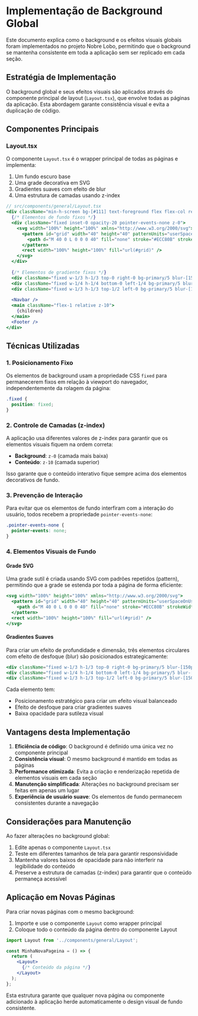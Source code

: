 # Implementação de Background Global

Este documento explica como o background e os efeitos visuais globais foram implementados no projeto Nobre Lobo, permitindo que o background se mantenha consistente em toda a aplicação sem ser replicado em cada seção.

## Estratégia de Implementação

O background global e seus efeitos visuais são aplicados através do componente principal de layout (`Layout.tsx`), que envolve todas as páginas da aplicação. Esta abordagem garante consistência visual e evita a duplicação de código.

## Componentes Principais

### Layout.tsx

O componente `Layout.tsx` é o wrapper principal de todas as páginas e implementa:

1. Um fundo escuro base
2. Uma grade decorativa em SVG
3. Gradientes suaves com efeito de blur
4. Uma estrutura de camadas usando z-index

```jsx
// src/components/general/Layout.tsx
<div className="min-h-screen bg-[#111] text-foreground flex flex-col relative overflow-hidden">
  {/* Elementos de fundo fixos */}
  <div className="fixed inset-0 opacity-20 pointer-events-none z-0">
    <svg width="100%" height="100%" xmlns="http://www.w3.org/2000/svg">
      <pattern id="grid" width="40" height="40" patternUnits="userSpaceOnUse">
        <path d="M 40 0 L 0 0 0 40" fill="none" stroke="#ECC80B" strokeWidth="0.5" opacity="0.3" />
      </pattern>
      <rect width="100%" height="100%" fill="url(#grid)" />
    </svg>
  </div>
  
  {/* Elementos de gradiente fixos */}
  <div className="fixed w-1/3 h-1/3 top-0 right-0 bg-primary/5 blur-[150px] rounded-full pointer-events-none z-0"></div>
  <div className="fixed w-1/4 h-1/4 bottom-0 left-1/4 bg-primary/5 blur-[150px] rounded-full pointer-events-none z-0"></div>
  <div className="fixed w-1/3 h-1/3 top-1/2 left-0 bg-primary/5 blur-[150px] rounded-full pointer-events-none z-0"></div>
  
  <Navbar />
  <main className="flex-1 relative z-10">
    {children}
  </main>
  <Footer />
</div>
```

## Técnicas Utilizadas

### 1. Posicionamento Fixo

Os elementos de background usam a propriedade CSS `fixed` para permanecerem fixos em relação à viewport do navegador, independentemente da rolagem da página:

```css
.fixed {
  position: fixed;
}
```

### 2. Controle de Camadas (z-index)

A aplicação usa diferentes valores de z-index para garantir que os elementos visuais fiquem na ordem correta:

- **Background**: `z-0` (camada mais baixa)
- **Conteúdo**: `z-10` (camada superior)

Isso garante que o conteúdo interativo fique sempre acima dos elementos decorativos de fundo.

### 3. Prevenção de Interação

Para evitar que os elementos de fundo interfiram com a interação do usuário, todos recebem a propriedade `pointer-events-none`:

```css
.pointer-events-none {
  pointer-events: none;
}
```

### 4. Elementos Visuais de Fundo

#### Grade SVG

Uma grade sutil é criada usando SVG com padrões repetidos (pattern), permitindo que a grade se estenda por toda a página de forma eficiente:

```jsx
<svg width="100%" height="100%" xmlns="http://www.w3.org/2000/svg">
  <pattern id="grid" width="40" height="40" patternUnits="userSpaceOnUse">
    <path d="M 40 0 L 0 0 0 40" fill="none" stroke="#ECC80B" strokeWidth="0.5" opacity="0.3" />
  </pattern>
  <rect width="100%" height="100%" fill="url(#grid)" />
</svg>
```

#### Gradientes Suaves

Para criar um efeito de profundidade e dimensão, três elementos circulares com efeito de desfoque (blur) são posicionados estrategicamente:

```jsx
<div className="fixed w-1/3 h-1/3 top-0 right-0 bg-primary/5 blur-[150px] rounded-full pointer-events-none z-0"></div>
<div className="fixed w-1/4 h-1/4 bottom-0 left-1/4 bg-primary/5 blur-[150px] rounded-full pointer-events-none z-0"></div>
<div className="fixed w-1/3 h-1/3 top-1/2 left-0 bg-primary/5 blur-[150px] rounded-full pointer-events-none z-0"></div>
```

Cada elemento tem:
- Posicionamento estratégico para criar um efeito visual balanceado
- Efeito de desfoque para criar gradientes suaves
- Baixa opacidade para sutileza visual

## Vantagens desta Implementação

1. **Eficiência de código**: O background é definido uma única vez no componente principal
2. **Consistência visual**: O mesmo background é mantido em todas as páginas
3. **Performance otimizada**: Evita a criação e renderização repetida de elementos visuais em cada seção
4. **Manutenção simplificada**: Alterações no background precisam ser feitas em apenas um lugar
5. **Experiência de usuário suave**: Os elementos de fundo permanecem consistentes durante a navegação

## Considerações para Manutenção

Ao fazer alterações no background global:

1. Edite apenas o componente `Layout.tsx`
2. Teste em diferentes tamanhos de tela para garantir responsividade
3. Mantenha valores baixos de opacidade para não interferir na legibilidade do conteúdo
4. Preserve a estrutura de camadas (z-index) para garantir que o conteúdo permaneça acessível

## Aplicação em Novas Páginas

Para criar novas páginas com o mesmo background:

1. Importe e use o componente `Layout` como wrapper principal
2. Coloque todo o conteúdo da página dentro do componente Layout

```jsx
import Layout from '../components/general/Layout';

const MinhaNovaPageina = () => {
  return (
    <Layout>
      {/* Conteúdo da página */}
    </Layout>
  );
};
```

Esta estrutura garante que qualquer nova página ou componente adicionado à aplicação herde automaticamente o design visual de fundo consistente. 